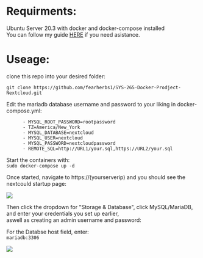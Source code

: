 # Requirments:
Ubuntu Server 20.3 with docker and docker-compose installed  
You can follow my guide [HERE](https://github.com/fearherbs1/SYS-265-02-Tech-Journal/wiki/Docker-Lab) if you need asistance. 

# Useage:
clone this repo into your desired folder:

`git clone https://github.com/fearherbs1/SYS-265-Docker-Prodject-Nextcloud.git`  

Edit the mariadb database username and password to your liking in docker-compose.yml:

```
      - MYSQL_ROOT_PASSWORD=rootpassword
      - TZ=America/New_York
      - MYSQL_DATABASE=nextcloud
      - MYSQL_USER=nextcloud 
      - MYSQL_PASSWORD=nextcloudpassword 
      - REMOTE_SQL=http://URL1/your.sql,https://URL2/your.sql 
```

Start the containers with:  
`sudo docker-compose up -d`  

Once started, navigate to https://(yourserverip) and you should see the nextcould startup page:    

![](https://i.imgur.com/LMt9fS7.png)

Then click the dropdown for "Storage & Database", click MySQL/MariaDB, and enter your credentials you set up earlier,  
aswell as creating an admin username and password:

For the Databse host field, enter:  
`mariadb:3306`

![](https://i.imgur.com/mAJYdS1.png)

